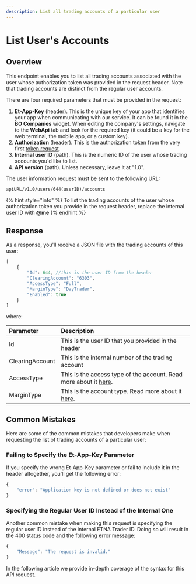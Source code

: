 ```yaml
---
description: List all trading accounts of a particular user
---
```


# List User's Accounts

## Overview

This endpoint enables you to list all trading accounts associated with the user whose authorization token was provided in the request header. Note that trading accounts are distinct from the regular user accounts.

There are four required parameters that must be provided in the request:

1. **Et-App-Key** \(header\). This is the unique key of your app that identifies your app when communicating with our service.  It can be found it in the **BO Companies** widget. When editing the company's settings, navigate to the **WebApi** tab and look for the required key \(it could be a key for the web terminal, the mobile app, or a custom key\). 
2. **Authorization** \(header\). This is the authorization token from the very first [token request](../../../trading-api/authentication/requesting-tokens/).
3. **Internal user ID** \(path\). This is the numeric ID of the user  whose trading accounts you'd like to list. 
4. **API version** \(path\). Unless necessary, leave it at "1.0".

The user information request must be sent to the following URL:

```text
apiURL/v1.0/users/644(userID)/accounts
```

{% hint style="info" %}
To list the trading accounts of the user whose authorization token you provide in the request header, replace the internal user ID with **@me**
{% endhint %}

## Response

As a response, you'll receive a JSON file with the trading accounts of this user:

```javascript
[
    {
        "Id": 644, //this is the user ID from the header
        "ClearingAccount": "6303", 
        "AccessType": "Full", 
        "MarginType": "DayTrader", 
        "Enabled": true
    }
]
```

where:

| Parameter | Description |
| :--- | :--- |
| Id | This is the user ID that you provided in the header |
| ClearingAccount | This is the internal number of the trading account |
| AccessType | This is the access type of the account. Read more about it [here](). |
| MarginType | This is the account type. Read more about it [here](). |

## Common Mistakes

Here are some of the common mistakes that developers make when requesting the list of trading accounts of a particular user:

### Failing to Specify the Et-App-Key Parameter

If you specify the wrong Et-App-Key parameter or fail to include it in the header altogether, you'll get the following error:

```javascript
{
    "error": "Application key is not defined or does not exist"
}
```

### Specifying the Regular User ID Instead of the Internal One

Another common mistake when making this request is specifying the regular user ID instead of the internal ETNA Trader ID. Doing so will result in the 400 status code and the following error message:

```javascript
{
    "Message": "The request is invalid."
}
```

In the following article we provide in-depth coverage of the syntax for this API request.

